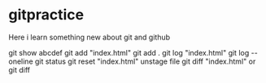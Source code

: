 # gitpractice
Here i learn something new about git and github

git show abcdef
git add "index.html" git add .
git log "index.html" git log --oneline
git status
git reset "index.html" unstage file
git diff "index.html" or git diff

